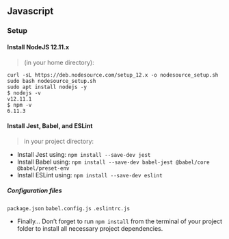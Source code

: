 ## Javascript

### Setup
#### Install NodeJS 12.11.x
> (in your home directory):

```
curl -sL https://deb.nodesource.com/setup_12.x -o nodesource_setup.sh
sudo bash nodesource_setup.sh
sudo apt install nodejs -y
$ nodejs -v
v12.11.1
$ npm -v
6.11.3
```

#### Install Jest, Babel, and ESLint
> in your project directory:

* Install Jest using: `npm install --save-dev jest`
* Install Babel using: `npm install --save-dev babel-jest @babel/core @babel/preset-env`
* Install ESLint using: `npm install --save-dev eslint`

##### Configuration files
`package.json`
`babel.config.js`
`.eslintrc.js`

* Finally…
Don’t forget to run `npm install` from the terminal of your project folder to install all necessary project dependencies.